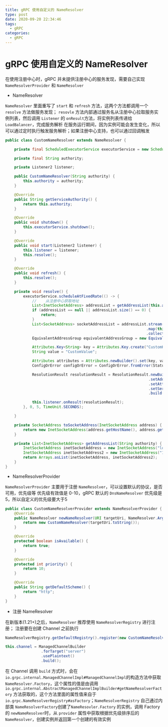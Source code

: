 ```yaml
---
title: gRPC 使用自定义的 NameResolver
type: post
date: 2020-09-20 22:34:46
tags:
  - gRPC
categories:
  - gRPC
---
```


# gRPC 使用自定义的 NameResolver

在使用注册中心时，gRPC 并未提供注册中心的服务发现，需要自己实现 `NameResolverProvider` 和 `NameResolver`

- NameResolver

`NameResolver` 里面重写了 `start` 和 `refresh` 方法，这两个方法都调用一个 `resolve` 方法做服务发现；
`resovle` 方法内部通过服务名从注册中心拉取服务实例列表，然后调用 `Listener` 的 `onResult`方法，将实例列表传递给 `LoadBalancer`，完成服务解析
在服务运行期间，因为实例可能会发生变化，所以可以通过定时执行触发服务解析；如果注册中心支持，也可以通过回调触发

```java
public class CustomNameResolver extends NameResolver {

    private final ScheduledExecutorService executorService = new ScheduledThreadPoolExecutor(10);

    private final String authority;

    private Listener2 listener;

    public CustomNameResolver(String authority) {
        this.authority = authority;
    }

    @Override
    public String getServiceAuthority() {
        return this.authority;
    }

    @Override
    public void shutdown() {
        this.executorService.shutdown();
    }

    @Override
    public void start(Listener2 listener) {
        this.listener = listener;
        this.resolve();
    }

    @Override
    public void refresh() {
        this.resolve();
    }

    private void resolve() {
        executorService.scheduleAtFixedRate(() -> {
            //    从注册中心获取地址
            List<InetSocketAddress> addressList = getAddressList(this.authority);
            if (addressList == null || addressList.size() == 0) {
                return;
            }
            List<SocketAddress> socketAddressList = addressList.stream()
                                                               .map(this::toSocketAddress)
                                                               .collect(Collectors.toList());
            EquivalentAddressGroup equivalentAddressGroup = new EquivalentAddressGroup(socketAddressList);

            Attributes.Key<String> key = Attributes.Key.create("CustomKey");
            String value = "CustomValue";

            Attributes attributes = Attributes.newBuilder().set(key, value).build();
            ConfigOrError configOrError = ConfigOrError.fromError(Status.NOT_FOUND);

            ResolutionResult resolutionResult = ResolutionResult.newBuilder()
                                                                .setAddresses(Arrays.asList(equivalentAddressGroup))
                                                                .setAttributes(attributes)
                                                                .setServiceConfig(configOrError)
                                                                .build();

            this.listener.onResult(resolutionResult);
        }, 0, 5, TimeUnit.SECONDS);

    }

    private SocketAddress toSocketAddress(InetSocketAddress address) {
        return new InetSocketAddress(address.getHostName(), address.getPort());
    }

    private List<InetSocketAddress> getAddressList(String authority) {
        InetSocketAddress inetSocketAddress = new InetSocketAddress("localhost", 1234);
        InetSocketAddress inetSocketAddress2 = new InetSocketAddress("127.0.0.1", 1234);
        return Arrays.asList(inetSocketAddress, inetSocketAddress2);
    }
}
```

- NameResolverProvider

`NameResolverProvider` 主要用于注册 `NameResolver`，可以设置默认的协议，是否可用，优先级等
优先级有效值是 0-10，gRPC 默认的 `DnsNameResolver` 优先级是5，所以自定义的优先级要大于5

```java
public class CustomNameResolverProvider extends NameResolverProvider {
    @Override
    public NameResolver newNameResolver(URI targetUri, NameResolver.Args args) {
        return new CustomNameResolver(targetUri.toString());
    }

    @Override
    protected boolean isAvailable() {
        return true;
    }

    @Override
    protected int priority() {
        return 10;
    }

    @Override
    public String getDefaultScheme() {
        return "http";
    }
}
```

- 注册 NameResolver

在新版本(1.21+)之后，`NameResolver` 推荐使用 `NameResolverRegistry` 进行注册；
注册要在创建 Channel 之前执行

```java
NameResolverRegistry.getDefaultRegistry().register(new CustomNameResolverProvider());

this.channel = ManagedChannelBuilder
                .forTarget("server")
                .usePlaintext()
                .build();

```

在 Channel 调用 `build` 方式时，会在 `io.grpc.internal.ManagedChannelImpl#ManagedChannelImpl`的构造方法中获取 `NameResolver.Factory`，这个属性的值是由调用 `io.grpc.internal.AbstractManagedChannelImplBuilder#getNameResolverFactory` 方法获取的，这个方法里面的属性值来自于 `io.grpc.NameResolverRegistry#asFactory`；`NameResolverRegistry` 自己通过内部类 `NameResolverFactory`创建了`NameResovler.Factory` 的实例，调用 Factory 的 `newNameResolver`时，从 `provider` 属性中获取根据优先级排序后的 `NameResolver`，创建实例并返回第一个创建的有效实例
